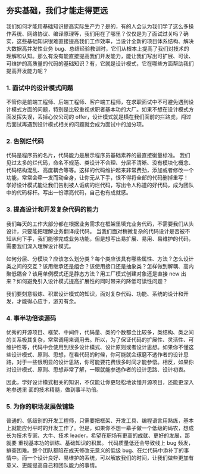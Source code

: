 ## 夯实基础，我们才能走得更远

我们如何才能用基础知识提高实际生产力？是的，有的人会认为我们学了这么多操作系统、网络协议、编译原理等，我们用在了哪里？仅仅是为了面试过关吗？确实，这些基础知识很难直接提高我们工作效率，当设计全新的项目体系结构、解决大数据高并发性业务 bug、总结经验教训时，它们从根本上提高了我们对技术的理解和认知。那么有没有能直接提高我们开发能力，能让我们写出可扩展、可读、可维护的高质量的代码的基础知识？有，它就是设计模式，它在哪些方面帮助我们提高开发能力呢？

### 1. 面试中的设计模式问题

不管你是前端工程师、后端工程师、客户端工程师，在求职面试中不可避免遇到设计模式方面的问题，特别是比较重视求职者基本功的大厂。如果不想在设计模式方面发挥失误，丢掉心仪公司的 offer，设计模式就是横在我们面前的拦路虎，闯过后面试再遇到设计模式相关的问题就会成为面试中的加分项。

### 2. 告别烂代码

代码是程序员的名片，代码能力是展示程序员基础素养的最直接衡量标准。
我们见过太多的烂代码，命名不规范、类设计不合理、分层不清晰、没有模块化概念、代码结构混乱、高度耦合等等。这样的代码维护起来非常费劲，添加或者修改一个功能，常常会牵一发而动全身，让你无从下手，恨不得将全部的代码删掉重写！
学好设计模式能让我们告别被人诟病的烂代码，写出令人称道的好代码，成为团队中的代码标杆。写出一份漂亮代码，自己也有成就感。

### 3. 提高设计和开发复杂代码的能力

我们每天的工作大部分都在根据业务需求在框架里填充业务代码，不需要我们从头设计，只要能把理解业务翻译成代码。
当我们面对稍微复杂的代码设计是否被不知从何下手，我们能够完成业务功能，但是想写出易扩展、易用、易维护的代码，需要我们深入理解设计模式。

如何分层、分模块？应该怎么划分类？每个类应该具有哪些属性、方法？怎么设计类之间的交互？该用继承还是组合？该使用接口还是抽象类？怎样做到解耦、高内聚低耦合？该用单例模式还是静态方法？用工厂模式创建对象还是直接 new 出来？如何避免引入设计模式提高扩展性的同时带来的降低可读性问题？

我们要刻意锻炼、积累设计模式的知识，面对复杂代码、功能、系统的设计和开发，才能得心应手，游刃有余。

### 4. 事半功倍读源码

优秀的开源项目、框架、中间件，代码量、类的个数都会比较多，类结构、类之间的关系极其复杂，常常调用来调用去。所以，为了保证代码的扩展性、灵活性、可维护性等，代码中会使用到很多设计模式、设计原则或者设计思想。如果你不懂这些设计模式、原则、思想，在看代码的时候，你可能就会琢磨不透作者的设计思路，对于一些很明显的设计思路，你可能要花费很多时间才能参悟。相反，如果你对设计模式、原则、思想非常了解，一眼就能参透作者的设计思路、设计初衷。

因此，学好设计模式相关的知识，不仅能让你更轻松地读懂开源项目，还能更深入地参透里
面的技术精髓，做到事半功倍。

### 5. 为你的职场发展做铺垫

普通的、低级别的开发工程师，只需要把框架、开发工具、编程语言用熟练，基本上就能应付平时的开发工作了。但是，如果你不想一辈子做一个低级的码农，想成长为技术专家、大牛、技术 leader，希望在职场有更高的成就、更好的发展，那就要
重视基本功的训练、基础知识的积累。
代码质量低还会导致线上 bug 频发，排查困难。整个团队都陷在成天修改无意义的低级 bug、在烂代码中添补丁的事情中。而一个设计良好、易维护的系统，可以解放我们的时间，让我们做些更加有意义、更能提高自己和团队能力的事情。
